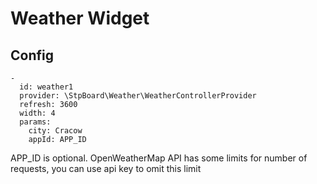 # Weather Widget

## Config

```
-
  id: weather1
  provider: \StpBoard\Weather\WeatherControllerProvider
  refresh: 3600
  width: 4
  params:
    city: Cracow
    appId: APP_ID
```

APP_ID is optional. OpenWeatherMap API has some limits for number of requests, you can use api key to omit this limit
